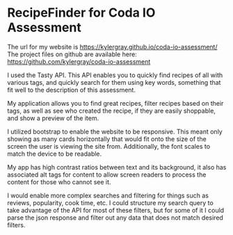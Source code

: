 # RecipeFinder for Coda IO Assessment
The url for my website is https://kylergray.github.io/coda-io-assessment/
The project files on github are available here: https://github.com/kylergray/coda-io-assessment

I used the Tasty API. This API enables you to quickly find recipes of all with various tags, and quickly search for them using key words, something that fit well to the description of this assessment.

My application allows you to find great recipes, filter recipes based on their tags, as well as see who created the recipe, if they are easily shoppable, and show a preview of the item.

I utilized bootstrap to enable the website to be responsive. This meant only showing as many cards horizontally that would fit onto the size of the screen the user is viewing the site from. Additionally, the font scales to match the device to be readable.

My app has high contrast ratios between text and its background, it also has associated alt tags for content to allow screen readers to process the content for those who cannot see it.

I would enable more complex searches and filtering for things such as reviews, popularity, cook time, etc. I could structure my search query to take advantage of the API for most of these filters, but for some of it I could parse the json response and filter out any data that does not match desired filters.
